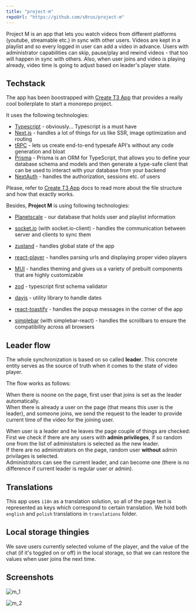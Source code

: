 ```yaml
---
title: "project-m"
repoUrl: "https://github.com/s0rus/project-m"
---
```


Project M is an app that lets you watch videos from different platforms (youtube, streamable etc.) in sync with other users. Videos are kept in a playlist and so every logged in user can add a video in advance. Users with administrator capabilities can skip, pause/play and rewind videos - that too will happen in sync with others. Also, when user joins and video is playing already, video time is going to adjust based on leader's player state.

## Techstack

The app has been boostrapped with [Create T3 App](https://create.t3.gg/) that provides a really cool boilerplate to start a monorepo project.

It uses the following technologies:

- [Typescript](https://www.typescriptlang.org/) - obviously... Typescript is a must have
- [Next.js](https://nextjs.org/) - handles a lot of things for us like SSR, image optimization and routing
- [tRPC](https://trpc.io/) - lets us create end-to-end typesafe API's without any code generation and bloat
- [Prisma](https://www.prisma.io/) - Prisma is an ORM for TypeScript, that allows you to define your database schema and models and then generate a type-safe client that can be used to interact with your database from your backend
- [NextAuth](https://next-auth.js.org/) - handles the authorization, sessions etc. of users

Please, refer to [Create T3 App](https://create.t3.gg/) docs to read more about the file structure and how that exactly works.

Besides, **Project M** is using following technologies:

- [Planetscale](https://planetscale.com/) - our database that holds user and playlist information

- [socket.io](https://socket.io/) (with socket.io-client) - handles the communication between server and clients to sync them

- [zustand](https://zustand-demo.pmnd.rs/) - handles global state of the app

- [react-player](https://www.npmjs.com/package/react-player) - handles parsing urls and displaying proper video players

- [MUI](https://mui.com/) - handles theming and gives us a variety of prebuilt components that are highly customizable

- [zod](https://github.com/colinhacks/zod) - typescript first schema validator

- [dayjs](https://day.js.org/) - utility library to handle dates

- [react-toastify](https://www.npmjs.com/package/react-toastify) - handles the popup messages in the corner of the app

- [simplebar](https://github.com/Grsmto/simplebar) (with simplebar-react) - handles the scrollbars to ensure the compatibility across all browsers

## Leader flow

The whole synchronization is based on so called **leader**. This concrete entity serves as the source of truth when it comes to the state of video player.

The flow works as follows:

When there is noone on the page, first user that joins is set as the leader automatically.  
When there is already a user on the page (that means this user is the leader), and someone joins, we send the request to the leader to provide current time of the video for the joining user.

When user is a leader and he leaves the page couple of things are checked:  
First we check if there are any users with **admin privileges**, if so random one from the list of administators is selected as the new leader.  
If there are no administrators on the page, random user **without** admin privilages is selected.  
Administrators can see the current leader, and can become one (there is no difference if current leader is regular user or admin).

## Translations

This app uses `i18n` as a translation solution, so all of the page text is represented as keys which correspond to certain translation. We hold both `english` and `polish` translations in `translations` folder.

## Local storage thingies

We save users currently selected volume of the player, and the value of the chat (if it's toggled on or off) in the local storage, so that we can restore the values when user joins the next time.

## Screenshots

![m_1](https://user-images.githubusercontent.com/45129985/229352797-e50df154-bc3d-451d-9163-229ec3267689.png)

![m_2](https://user-images.githubusercontent.com/45129985/229352727-142a0052-ab32-4328-b0a7-f2513eb32863.png)
